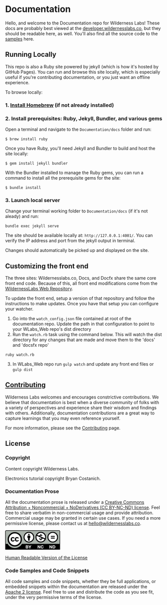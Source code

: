 # Documentation

Hello, and welcome to the Documentation repo for Wilderness Labs! These docs are probably best viewed at the [developer.wildernesslabs.co](http://developer.wildernesslabs.co), but they should be readable here, as well. You'll also find all the source code to the [samples](samples/) here.


## Running Locally

This repo is also a Ruby site powered by jekyll (which is how it's hosted by GitHub Pages). You can run and browse this site locally, which is especially useful if you're contributing documentation, or you just want an offline experience.

To browse locally:

### 1. [Install Homebrew](https://brew.sh/) (if not already installed)


### 2. Install prerequisites: Ruby, Jekyll, Bundler, and various gems

Open a terminal and navigate to the `Documentation/docs` folder and run:

```
$ brew install ruby
```

Once you have Ruby, you'll need Jekyll and Bundler to build and host the site locally:

```
$ gem install jekyll bundler
```

With the Bundler installed to manage the Ruby gems, you can run a command to install all the prerequisite gems for the site:

```
$ bundle install
```

### 3. Launch local server

Change your terminal working folder to `Documentation/docs` (if it's not aleady) and run:

```
bundle exec jekyll serve
```
The site should be available locally at: `http://127.0.0.1:4001/`. You can verify the IP address and port from the jekyll output in terminal.

Changes should automatically be picked up and displayed on the site.

## Customizing the front end

The three sites: Wildernesslabs.co, Docs, and Docfx share the same core front end code. Because of this, all front end modifications come from the [WildernessLabs Web Repository](https://github.com/WildernessLabs/WLabs_Web).

To update the front end, setup a version of that repository and follow the instructions to make updates. Once you have that setup you can configure your watcher.

1. Go into the `watch_config.json` file contained at root of the documentation repo. Update the path in that configuration to point to your WLabs_Web repo's dist directory
2. Run the `watch.rb` task using the command below. This will watch the dist directory for any changes that are made and move them to the 'docs' and 'docsfx repo'

```
ruby watch.rb
```

3. In WLabs_Web repo run `gulp watch` and update any front end files or `gulp dist`


## [Contributing](Contributing)

Wilderness Labs welcomes and encourages constrictive contributions. We believe that documentation is best when a diverse community of folks with a variety of perspectives and experience share their wisdom and findings with others. Additionally, documentation contributions are a great way to capture learnings that you may even reference yourself.

For more information, please see the [Contributing](Contributing) page.

## License

### Copyright

Content copyright Wilderness Labs.

Electronics tutorial copyright Bryan Costanich.

### Documentation Prose

All the documentation prose is released under a [Creative Commons
Attribution + Noncommercial + NoDerivatives (CC BY-NC-ND) license](Licenses/CreativeCommons_BY_NC_ND.md). Feel free to share verbatim in non-commercial usage and provide attribution. Commercial usage may be granted in certain use cases. If you need a more permissive license, please contact us at [hello@wildernesslabs.co](mailto:hello@wildernesslabs.co).

![Creative Commons BY-NC-ND Logo](Licenses/Cc-by-nc-nd_icon.png)

[Human Readable Version of the License](https://creativecommons.org/licenses/by-nc-nd/4.0/)

### Code Samples and Code Snippets

All code samples and code snippets, whether they be full applications, or embedded snippets within the documentation are released under the [Apache 2 license](Licenses/Apache2_License.md). Feel free to use and distribute the code as you see fit, under the very permissive terms of the license.
